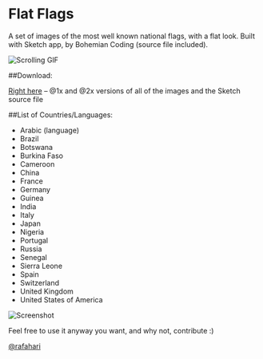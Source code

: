 Flat Flags
=========

A set of images of the most well known national flags, with a flat look.
Built with Sketch app, by Bohemian Coding (source file included).

![Scrolling GIF](https://raw.githubusercontent.com/rafaelconde/flatflags/master/screenshots/scrolling.gif)

##Download:

[Right here](https://github.com/rafaelconde/flatflags/archive/master.zip) – @1x and @2x versions of all of the images and the Sketch source file


##List of Countries/Languages:

* Arabic (language)
* Brazil
* Botswana
* Burkina Faso
* Cameroon
* China
* France
* Germany
* Guinea
* India
* Italy
* Japan
* Nigeria
* Portugal
* Russia
* Senegal
* Sierra Leone
* Spain
* Switzerland
* United Kingdom
* United States of America

![Screenshot](https://raw.githubusercontent.com/rafaelconde/flatflags/master/screenshots/screenshot.png)

Feel free to use it anyway you want, and why not, contribute :)

[@rafahari](http://twitter.com/rafahari)
